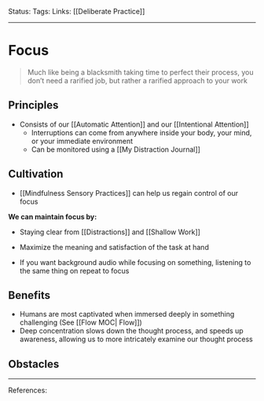 Status:
Tags:
Links: [[Deliberate Practice]]
___
# Focus
> Much like being a blacksmith taking time to perfect their process, you don’t need a rarified job, but rather a rarified approach to your work
## Principles
- Consists of our [[Automatic Attention]] and our [[Intentional Attention]]
	- Interruptions can come from anywhere inside your body, your mind, or your immediate environment
	- Can be monitored using a [[My Distraction Journal]]
## Cultivation
- [[Mindfulness Sensory Practices]] can help us regain control of our focus

**We can maintain focus by:**
- Staying clear from [[Distractions]] and [[Shallow Work]]
- Maximize the meaning and satisfaction of the task at hand

- If you want background audio while focusing on something, listening to the same thing on repeat to focus
## Benefits
- Humans are most captivated when immersed deeply in something challenging (See [[Flow MOC| Flow]])
- Deep concentration slows down the thought process, and speeds up awareness, allowing us to more intricately examine our thought process
## Obstacles

___
References: